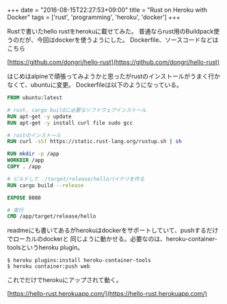+++
date = "2016-08-15T22:27:53+09:00"
title = "Rust on Heroku with Docker"
tags = ['rust', 'programming', 'heroku', 'docker']
+++

Rustで書いたhello rustをherokuに載せてみた。
普通ならrust用のBuildpack使うのだが、今回はdockerを使うようにした。
Dockerfile、ソースコードなどはこちら

[https://github.com/dongri/hello-rust](https://github.com/dongri/hello-rust)

はじめはalpineで頑張ってみようかと思ったがrustのインストールがうまく行かなくて、ubuntuに変更。
Dockerfileは以下のようになっている。

```Dockerfile
FROM ubuntu:latest

# rust, cargo buildに必要なソフトウェアインストール
RUN apt-get -y update
RUN apt-get -y install curl file sudo gcc

# rustのインストール
RUN curl -sSf https://static.rust-lang.org/rustup.sh | sh

RUN mkdir -p /app
WORKDIR /app
COPY . /app

# ビルドして ./target/release/helloバイナリを作る
RUN cargo build --release

EXPOSE 8080

# 実行
CMD /app/target/release/hello
```

readmeにも書いてあるがherokuはdockerをサポートしていて、pushするだけでローカルのdockerと
同じように動かせる。必要なのは、heroku-container-toolsというheroku plugin。

```
$ heroku plugins:install heroku-container-tools
$ heroku container:push web
```

これでだけでherokuにアップされて動く。

[https://hello-rust.herokuapp.com/](https://hello-rust.herokuapp.com/)
